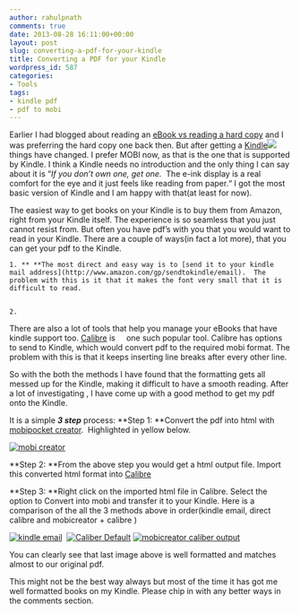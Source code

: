 ```yaml
---
author: rahulpnath
comments: true
date: 2013-08-28 16:11:00+00:00
layout: post
slug: converting-a-pdf-for-your-kindle
title: Converting a PDF for your Kindle
wordpress_id: 587
categories:
- Tools
tags:
- kindle pdf
- pdf to mobi
---
```


Earlier I had blogged about reading an [eBook vs reading a hard copy](http://rahulpnath.com/blog/2009/09/14/ebook-or-hard-copy/) and I was preferring the hard copy one back then. But after getting a [Kindle](http://www.amazon.in/gp/product/B007HCFU90/ref=as_li_qf_sp_asin_tl?ie=UTF8&camp=3626&creative=24790&creativeASIN=B007HCFU90&linkCode=as2&tag=rahulpnath-21)![](http://ir-in.amazon-adsystem.com/e/ir?t=rahulpnath-21&l=as2&o=31&a=B007HCFU90) things have changed. I prefer MOBI now, as that is the one that is supported by Kindle. I think a Kindle needs no introduction and the only thing I can say about it is “_If you don’t own one, get one._  The e-ink display is a real comfort for the eye and it just feels like reading from paper.“ I got the most basic version of Kindle and I am happy with that(at least for now).

The easiest way to get books on your Kindle is to buy them from Amazon, right from your Kindle itself. The experience is so seamless that you just cannot resist from. But often you have pdf’s with you that you would want to read in your Kindle. There are a couple of ways(in fact a lot more), that you can get your pdf to the Kindle.




	
    1. ** **The most direct and easy way is to [send it to your kindle mail address](http://www.amazon.com/gp/sendtokindle/email).  The problem with this is it that it makes the font very small that it is difficult to read.

	
    2. 


There are also a lot of tools that help you manage your eBooks that have kindle support too. [Calibre](http://calibre-ebook.com/) is     one such popular tool. Calibre has options to send to Kindle, which would convert pdf to the required mobi format. The problem with this is that it keeps inserting line breaks after every other line.





So with the both the methods I have found that the formatting gets all messed up for the Kindle, making it difficult to have a smooth reading. After a lot of investigating , I have come up with a good method to get my pdf onto the Kindle.

It is a simple **_3 step_** process:
**Step 1:
**Convert the pdf into html with [mobipocket creator](http://www.mobipocket.com/en/downloadsoft/productdetailscreator.asp).  Highlighted in yellow below.

[![mobi creator](http://rahulpnath.com/blog/wp-content/uploads/2013/08/mobicreator_thumb.png)](http://rahulpnath.com/blog/wp-content/uploads/2013/08/mobicreator.png)

**Step 2:
**From the above step you would get a html output file. Import this converted html format into [Calibre](http://calibre-ebook.com/)

**Step 3:
**Right click on the imported html file in Calibre. Select the option to Convert into mobi and transfer it to your Kindle.
Here is a comparison of the all the 3 methods above in order(kindle email, direct calibre and mobicreator + calibre )

[![kindle email](http://rahulpnath.com/blog/wp-content/uploads/2013/08/kindleemail_thumb.jpg)](http://rahulpnath.com/blog/wp-content/uploads/2013/08/kindleemail.jpg)  [![Caliber Default](http://rahulpnath.com/blog/wp-content/uploads/2013/08/CaliberDefault_thumb.png)](http://rahulpnath.com/blog/wp-content/uploads/2013/08/CaliberDefault.png) [![mobicreator caliber output](http://rahulpnath.com/blog/wp-content/uploads/2013/08/mobicreatorcaliberoutput_thumb.png)](http://rahulpnath.com/blog/wp-content/uploads/2013/08/mobicreatorcaliberoutput.png)

You can clearly see that last image above is well formatted and matches almost to our original pdf.

This might not be the best way always but most of the time it has got me well formatted books on my Kindle. Please chip in with any better ways in the comments section.

